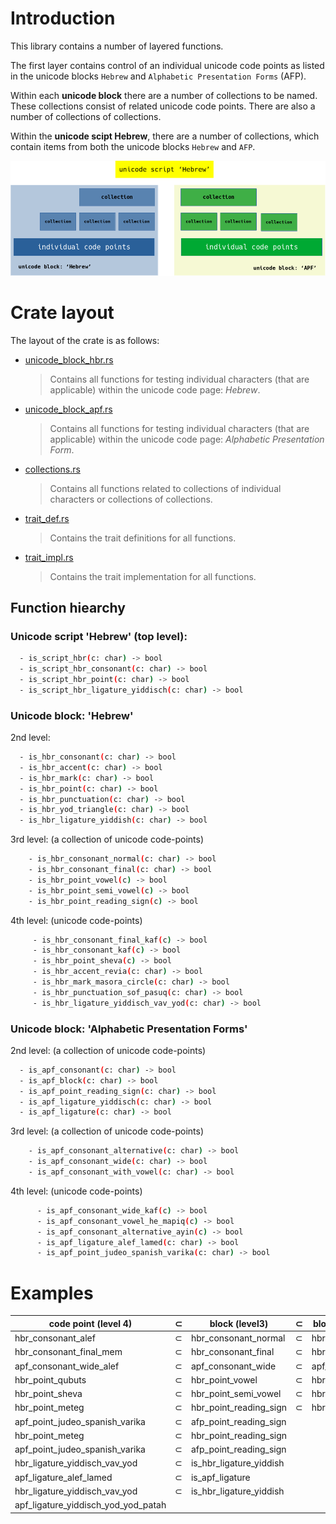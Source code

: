 # Introduction

This library contains a number of layered functions.


The first layer contains control of an individual unicode code points as listed in the unicode blocks `Hebrew` and `Alphabetic Presentation Forms` (AFP).


Within each **unicode block** there are a number of collections to be named. These collections consist of related unicode code points.  There are also a number of collections of collections.


Within the **unicode scipt Hebrew**, there are a number of collections, which contain items from both the unicode blocks `Hebrew` and `AFP`.

![Code Coverage](doc/images/architecture.png)

# Crate layout

The layout of the crate is as follows:

- [unicode_block_hbr.rs](src/unicode_block_hbr.rs)
  
  > Contains all functions for testing individual characters (that are applicable) within the unicode code page: *Hebrew*.

- [unicode_block_apf.rs](src/unicode_block_apf.rs)
  
  > Contains all functions for testing individual characters (that are applicable) within the unicode code page: *Alphabetic Presentation Form*.

- [collections.rs](src/collections.rs)
  
  > Contains all functions related to collections of individual characters or collections of collections.

- [trait_def.rs](src/trait_def.rs)
  
  > Contains the trait definitions for all functions.

- [trait_impl.rs](src/trait_impl.rs)
   
  > Contains the trait implementation for all functions.
 

## Function hiearchy

### Unicode script 'Hebrew' (top level):

``` sh
  - is_script_hbr(c: char) -> bool
  - is_script_hbr_consonant(c: char) -> bool
  - is_script_hbr_point(c: char) -> bool
  - is_script_hbr_ligature_yiddisch(c: char) -> bool
```

### Unicode block: 'Hebrew' 

2nd level:
``` sh
  - is_hbr_consonant(c: char) -> bool
  - is_hbr_accent(c: char) -> bool
  - is_hbr_mark(c: char) -> bool
  - is_hbr_point(c: char) -> bool
  - is_hbr_punctuation(c: char) -> bool
  - is_hbr_yod_triangle(c: char) -> bool
  - is_hbr_ligature_yiddish(c: char) -> bool
```

3rd level: (a collection of unicode code-points)
``` sh
    - is_hbr_consonant_normal(c: char) -> bool
    - is_hbr_consonant_final(c: char) -> bool
    - is_hbr_point_vowel(c) -> bool
    - is_hbr_point_semi_vowel(c) -> bool
    - is_hbr_point_reading_sign(c) -> bool
```

4th level: (unicode code-points)
``` sh
     - is_hbr_consonant_final_kaf(c) -> bool
     - is_hbr_consonant_kaf(c) -> bool
     - is_hbr_point_sheva(c) -> bool
     - is_hbr_accent_revia(c: char) -> bool
     - is_hbr_mark_masora_circle(c: char) -> bool
     - is_hbr_punctuation_sof_pasuq(c: char) -> bool
     - is_hbr_ligature_yiddisch_vav_yod(c: char) -> bool
```
### Unicode block: 'Alphabetic Presentation Forms'

2nd level:  (a collection of unicode code-points)
``` sh
  - is_apf_consonant(c: char) -> bool
  - is_apf_block(c: char) -> bool
  - is_apf_point_reading_sign(c: char) -> bool
  - is_apf_ligature_yiddisch(c: char) -> bool
  - is_apf_ligature(c: char) -> bool
```

3rd level: (a collection of unicode code-points)
``` sh
    - is_apf_consonant_alternative(c: char) -> bool
    - is_apf_consonant_wide(c: char) -> bool
    - is_apf_consonant_with_vowel(c: char) -> bool
```

4th level: (unicode code-points)
``` sh
      - is_apf_consonant_wide_kaf(c) -> bool
      - is_apf_consonant_vowel_he_mapiq(c) -> bool
      - is_apf_consonant_alternative_ayin(c) -> bool
      - is_apf_ligature_alef_lamed(c: char) -> bool
      - is_apf_point_judeo_spanish_varika(c: char) -> bool
```
# Examples

| code point (level 4)           | ⊂ | block (level3)            | ⊂ | block (level2)   | ⊂ |script (level1)       |
| ------------------------------ | - | ------------------------- | - | -----------------| - | -------------------- |
| hbr_consonant_alef             | ⊂ | hbr_consonant_normal      | ⊂ | hbr_consonant    | ⊂ | script_hbr_consonant |
| hbr_consonant_final_mem        | ⊂ | hbr_consonant_final       | ⊂ | hbr_consonant    | ⊂ | script_hbr_consonant |
| apf_consonant_wide_alef        | ⊂ | apf_consonant_wide        | ⊂ | apf_consonant    | ⊂ | script_hbr_consonant |
| hbr_point_qubuts               | ⊂ | hbr_point_vowel           | ⊂ | hbr_point        | ⊂ | script_hbr_point     |
| hbr_point_sheva                | ⊂ | hbr_point_semi_vowel      | ⊂ | hbr_point        | ⊂ | script_hbr_point     |
| hbr_point_meteg                | ⊂ | hbr_point_reading_sign    | ⊂ | hbr_point        | ⊂ | script_hbr_point     |
| apf_point_judeo_spanish_varika | ⊂ | afp_point_reading_sign    |   |                  | ⊂ | script_hbr_point     |
| hbr_point_meteg                | ⊂ | hbr_point_reading_sign    |   |                  | ⊂ | script_hbr_point_reading_sign |
| apf_point_judeo_spanish_varika | ⊂ | afp_point_reading_sign    |   |                  | ⊂ | script_hbr_point_reading_sign |
| hbr_ligature_yiddisch_vav_yod  | ⊂ | is_hbr_ligature_yiddish   |   |                  | ⊂ | script_hbr_ligature |
| apf_ligature_alef_lamed        | ⊂ | is_apf_ligature           |   |                  | ⊂ | script_hbr_ligature |
| hbr_ligature_yiddisch_vav_yod  | ⊂ | is_hbr_ligature_yiddish   |   |                  | ⊂ | script_hbr_ligature_yiddisch |
| apf_ligature_yiddisch_yod_yod_patah |   |                      |   |                  | ⊂ | script_hbr_ligature_yiddisch |
